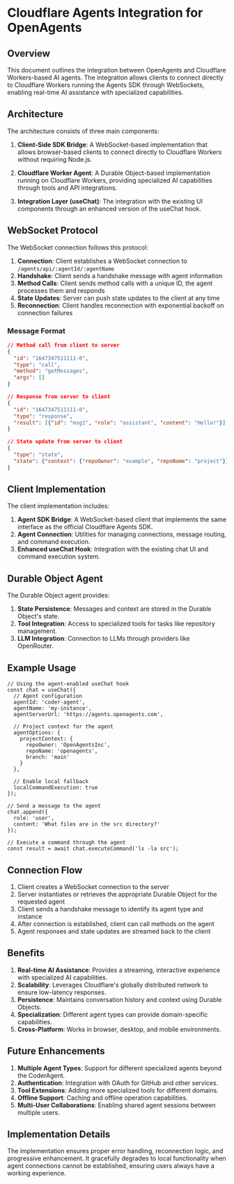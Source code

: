 # Cloudflare Agents Integration for OpenAgents

## Overview

This document outlines the integration between OpenAgents and Cloudflare Workers-based AI agents. The integration allows clients to connect directly to Cloudflare Workers running the Agents SDK through WebSockets, enabling real-time AI assistance with specialized capabilities.

## Architecture

The architecture consists of three main components:

1. **Client-Side SDK Bridge**: A WebSocket-based implementation that allows browser-based clients to connect directly to Cloudflare Workers without requiring Node.js.

2. **Cloudflare Worker Agent**: A Durable Object-based implementation running on Cloudflare Workers, providing specialized AI capabilities through tools and API integrations.

3. **Integration Layer (useChat)**: The integration with the existing UI components through an enhanced version of the useChat hook.

## WebSocket Protocol

The WebSocket connection follows this protocol:

1. **Connection**: Client establishes a WebSocket connection to `/agents/api/:agentId/:agentName`
2. **Handshake**: Client sends a handshake message with agent information
3. **Method Calls**: Client sends method calls with a unique ID, the agent processes them and responds
4. **State Updates**: Server can push state updates to the client at any time
5. **Reconnection**: Client handles reconnection with exponential backoff on connection failures

### Message Format

```json
// Method call from client to server
{
  "id": "1647347511111-0",
  "type": "call",
  "method": "getMessages",
  "args": []
}

// Response from server to client
{
  "id": "1647347511111-0",
  "type": "response",
  "result": [{"id": "msg1", "role": "assistant", "content": "Hello!"}]
}

// State update from server to client
{
  "type": "state",
  "state": {"context": {"repoOwner": "example", "repoName": "project"}}
}
```

## Client Implementation

The client implementation includes:

1. **Agent SDK Bridge**: A WebSocket-based client that implements the same interface as the official Cloudflare Agents SDK.
2. **Agent Connection**: Utilities for managing connections, message routing, and command execution.
3. **Enhanced useChat Hook**: Integration with the existing chat UI and command execution system.

## Durable Object Agent

The Durable Object agent provides:

1. **State Persistence**: Messages and context are stored in the Durable Object's state.
2. **Tool Integration**: Access to specialized tools for tasks like repository management.
3. **LLM Integration**: Connection to LLMs through providers like OpenRouter.

## Example Usage

```tsx
// Using the agent-enabled useChat hook
const chat = useChat({
  // Agent configuration
  agentId: 'coder-agent',
  agentName: 'my-instance',
  agentServerUrl: 'https://agents.openagents.com',
  
  // Project context for the agent
  agentOptions: {
    projectContext: {
      repoOwner: 'OpenAgentsInc',
      repoName: 'openagents',
      branch: 'main'
    }
  },
  
  // Enable local fallback
  localCommandExecution: true
});

// Send a message to the agent
chat.append({
  role: 'user',
  content: 'What files are in the src directory?'
});

// Execute a command through the agent
const result = await chat.executeCommand('ls -la src');
```

## Connection Flow

1. Client creates a WebSocket connection to the server
2. Server instantiates or retrieves the appropriate Durable Object for the requested agent
3. Client sends a handshake message to identify its agent type and instance
4. After connection is established, client can call methods on the agent
5. Agent responses and state updates are streamed back to the client

## Benefits

1. **Real-time AI Assistance**: Provides a streaming, interactive experience with specialized AI capabilities.
2. **Scalability**: Leverages Cloudflare's globally distributed network to ensure low-latency responses.
3. **Persistence**: Maintains conversation history and context using Durable Objects.
4. **Specialization**: Different agent types can provide domain-specific capabilities.
5. **Cross-Platform**: Works in browser, desktop, and mobile environments.

## Future Enhancements

1. **Multiple Agent Types**: Support for different specialized agents beyond the CoderAgent.
2. **Authentication**: Integration with OAuth for GitHub and other services.
3. **Tool Extensions**: Adding more specialized tools for different domains.
4. **Offline Support**: Caching and offline operation capabilities.
5. **Multi-User Collaborations**: Enabling shared agent sessions between multiple users.

## Implementation Details

The implementation ensures proper error handling, reconnection logic, and progressive enhancement. It gracefully degrades to local functionality when agent connections cannot be established, ensuring users always have a working experience.